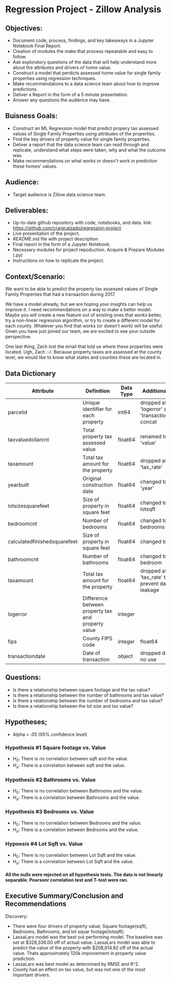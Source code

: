 # Regression Project - Zillow Analysis
<h2>Objectives:</h2>

- Document code, process, findings, and key takeaways in a Jupyter Notebook Final Report.
- Creation of modules the make that process repeatable and easy to follow.
- Ask exploratory questions of the data that will help understand more about the attributes and drivers of home value.
- Construct a model that perdicts assessed home value for single family properties using regression techniques.
- Make recommendations to a data science team about how to improve predictions.
- Deliver a Report in the form of a 5 minute presentation.
- Answer any questions the audience may have.

<h2>Buisness Goals:</h2>

- Construct an ML Regression model that predict propery tax assessed values of Single Family Properties using attributes of the properties.
- Find the key drivers of property value for single family properties.
- Deliver a report that the data science team can read through and replicate, understand what steps were taken, why and what the outcome was.
- Make recommendations on what works or doesn't work in prediction these homes' values.

<h2>Audience:</h2>

- Target audience is Zillow data science team.

<h2>Deliverables:</h2>

- Up-to-date github repository with code, notebooks, and data. link: https://github.com/craigcalzado/regression-project
- Live presentation of the project. 
- README.md file with project description.
- Final report in the form of a Jupyter Notebook.
- Necessary modules for project repoduction. Acquire & Prepare Modules (.py)
- Instructions on how to replicate the project.

<h2>Context/Scenario:</h2>

We want to be able to predict the property tax assessed values of Single Family Properties that had a transaction during 2017.

We have a model already, but we are hoping your insights can help us improve it. I need recommendations on a way to make a better model. Maybe you will create a new feature out of existing ones that works better, try a non-linear regression algorithm, or try to create a different model for each county. Whatever you find that works (or doesn't work) will be useful. Given you have just joined our team, we are excited to see your outside perspective.

One last thing, Zach lost the email that told us where these properties were located. Ugh, Zach :-/. Because property taxes are assessed at the county level, we would like to know what states and counties these are located in.

<h2>Data Dictionary</h2>

| Attribute | Definition | Data Type | Additional Info |
| --- | --- | --- | --- |
| parcelid | Unique identifier for each property | int64 | dropped after 'logerror' and 'transactiondate' concat |
| taxvaluedollarcnt | Total property tax assessed value | float64 |renamed to 'value' |
| taxamount | Total tax amount for the property | float64 | dropped after 'tax_rate' |
| yearbuilt | Original construction date | float64 | changed to 'year' |
| lotsizesquarefeet | Size of property in square feet | float64 | changed to lotsqft |
| bedroomcnt | Number of bedrooms | float64 | changed to bedrooms |
| calculatedfinishedsquarefeet | Size of property in square feet | float64 | changed to sqft |
| bathroomcnt | Number of bathrooms | float64 |changed to bedroom |
| taxamount | Total tax amount for the property | float64 | dropped after 'tax_rate' to prevent data leakage |
| logerror | Difference between property tax and property value | integer | |
| fips | County FIPS code | integer | float64 |
| transactiondate | Date of transaction | object | dropped due to no use |

<h2>Questions:</h2>

- Is there a relationship between square footage and the tax value?
- Is there a relationship between the number of bathrooms and tax value?
- Is there a relationship between the number of bedrooms and tax value?
- Is there a relationship between the lot size and tax value?

<h2>Hypotheses;</h2>

- Alpha = .05 (95% confidence level)

<h3>Hypothesis #1 Square footage vs. Value</h3>

-  $H_0:$ There is no correlation between sqft and the value.
-  $H_a:$ There is a correlation between sqft and the value.

<h3>Hypothesis #2 Bathrooms vs. Value</h3>

-  $H_0:$ There is no correlation between Bathrooms and the value.
-  $H_a:$ There is a correlation between Bathrooms and the value.

<h3>Hypothesis #3 Bedrooms vs. Value</h3>

-  $H_0:$ There is no correlation between Bedrooms and the value.
-  $H_a:$ There is a correlation between Bedrooms and the value.

<h3>Hypoesis #4 Lot Sqft vs. Value</h3>

-  $H_0:$ There is no correlation between Lot Sqft and the value.
-  $H_a:$ There is a correlation between Lot Sqft and the value. 

<h4>All the nulls were rejected on all hypothesis tests. The data is not linearly separable. Pearsonr correlation test and T-test were ran.</h4>

<h2>Executive Summary/Conclusion and Recommendations</h2>

Discovery:

- There were four drivers of property value; Square footage(sqft), Bedrooms, Bathrooms, and lot squar footage(lotsqft).
- LassaLars model was the best out performing model. The baseline was set at $328,336.00 off of actual value. LassaLars model was able to predict the value of the property with $208,614.82 off of the actual value. Thats approximately 120k improvement in property value prediction.
- LassaLars was best model as determined by RMSE and R^2.
- County had an effect on tax value, but was not one of the most important drivers.

